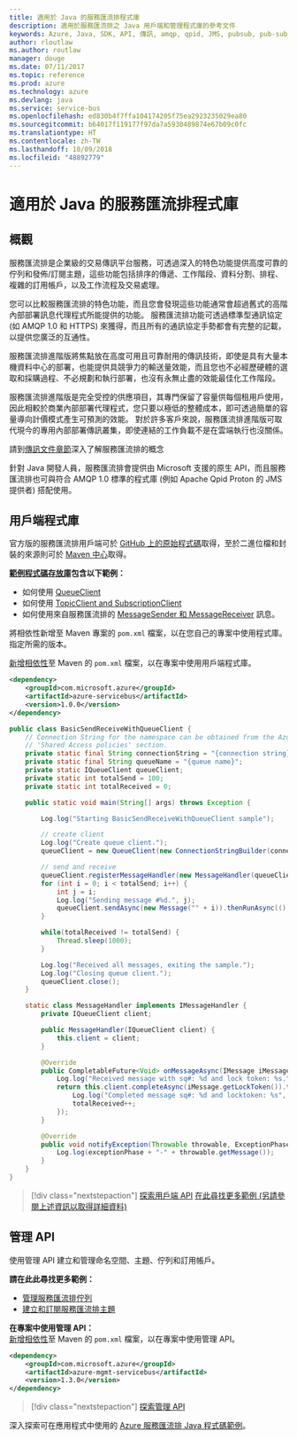 ```yaml
---
title: 適用於 Java 的服務匯流排程式庫
description: 適用於服務匯流排之 Java 用戶端和管理程式庫的參考文件
keywords: Azure, Java, SDK, API, 傳訊, amqp, qpid, JMS, pubsub, pub-sub, 訊息代理程式
author: rloutlaw
ms.author: routlaw
manager: douge
ms.date: 07/11/2017
ms.topic: reference
ms.prod: azure
ms.technology: azure
ms.devlang: java
ms.service: service-bus
ms.openlocfilehash: ed830b4f7ffa104174205f75ea2923235029ea80
ms.sourcegitcommit: b64017f119177f97da7a5930489874e67b09c0fc
ms.translationtype: HT
ms.contentlocale: zh-TW
ms.lasthandoff: 10/09/2018
ms.locfileid: "48892779"
---
```

# <a name="service-bus-libraries-for-java"></a>適用於 Java 的服務匯流排程式庫

## <a name="overview"></a>概觀

服務匯流排是企業級的交易傳訊平台服務，可透過深入的特色功能提供高度可靠的佇列和發佈/訂閱主題，這些功能包括排序的傳遞、工作階段、資料分割、排程、複雜的訂用帳戶，以及工作流程及交易處理。

您可以比較服務匯流排的特色功能，而且您會發現這些功能通常會超過舊式的高階內部部署訊息代理程式所能提供的功能。 服務匯流排功能可透過標準型通訊協定 (如 AMQP 1.0 和 HTTPS) 來獲得，而且所有的通訊協定手勢都會有完整的記載，以提供您廣泛的互通性。 

服務匯流排進階版將焦點放在高度可用且可靠耐用的傳訊技術，即使是具有大量本機資料中心的部署，也能提供具競爭力的輸送量效能，而且您也不必經歷硬體的選取和採購過程、不必規劃和執行部署，也沒有永無止盡的效能最佳化工作階段。 

服務匯流排進階版是完全受控的供應項目，其專門保留了容量供每個租用戶使用，因此相較於商業內部部署代理程式，您只要以極低的整體成本，即可透過簡單的容量導向計價模式產生可預測的效能。 對於許多客戶來說，服務匯流排進階版可取代現今的專用內部部署傳訊叢集，即使連結的工作負載不是在雲端執行也沒關係。 

請到[傳訊文件章節](https://docs.microsoft.com/azure/service-bus-messaging/)深入了解服務匯流排的概念 

針對 Java 開發人員，服務匯流排會提供由 Microsoft 支援的原生 API，而且服務匯流排也可與符合 AMQP 1.0 標準的程式庫 (例如 Apache Qpid Proton 的 JMS 提供者) 搭配使用。

## <a name="client-library"></a>用戶端程式庫

官方版的服務匯流排用戶端可於 [GitHub 上的原始程式碼](https://github.com/azure/azure-service-bus-java)取得，至於二進位檔和封裝的來源則可於 [Maven 中心](http://search.maven.org/#search%7Cga%7C1%7Ca%3A%22azure-servicebus%22)取得。

**[範例程式碼存放庫](https://github.com/Azure/azure-service-bus/blob/master/samples/Java/)包含以下範例：**
* 如何使用 [QueueClient](https://github.com/Azure/azure-service-bus/blob/master/samples/Java/src/com/microsoft/azure/servicebus/samples/BasicSendReceiveWithQueueClient.java)
* 如何使用 [TopicClient and SubscriptionClient](https://github.com/Azure/azure-service-bus/blob/master/samples/Java/src/com/microsoft/azure/servicebus/samples/BasicSendReceiveWithTopicSubscriptionClient.java)
* 如何使用來自服務匯流排的 [MessageSender 和 MessageReceiver](https://github.com/Azure/azure-service-bus/blob/master/samples/Java/src/com/microsoft/azure/servicebus/samples/SendReceiveWithMessageSenderReceiver.java) 訊息。

將相依性新增至 Maven 專案的 `pom.xml` 檔案，以在您自己的專案中使用程式庫。 指定所需的版本。

[新增相依性](https://maven.apache.org/guides/getting-started/index.html#How_do_I_use_external_dependencies)至 Maven 的 `pom.xml` 檔案，以在專案中使用用戶端程式庫。

```XML
<dependency>
    <groupId>com.microsoft.azure</groupId>
    <artifactId>azure-servicebus</artifactId>
    <version>1.0.0</version>
</dependency>
```

```java
public class BasicSendReceiveWithQueueClient {
    // Connection String for the namespace can be obtained from the Azure portal under the
    // 'Shared Access policies' section.
    private static final String connectionString = "{connection string}";
    private static final String queueName = "{queue name}";
    private static IQueueClient queueClient;
    private static int totalSend = 100;
    private static int totalReceived = 0;

    public static void main(String[] args) throws Exception {

        Log.log("Starting BasicSendReceiveWithQueueClient sample");

        // create client
        Log.log("Create queue client.");
        queueClient = new QueueClient(new ConnectionStringBuilder(connectionString, queueName), ReceiveMode.PeekLock);

        // send and receive
        queueClient.registerMessageHandler(new MessageHandler(queueClient), new MessageHandlerOptions(1, false, Duration.ofMinutes(1)));
        for (int i = 0; i < totalSend; i++) {
            int j = i;
            Log.log("Sending message #%d.", j);
            queueClient.sendAsync(new Message("" + i)).thenRunAsync(() -> { Log.log("Sent message #%d.", j);});
        }

        while(totalReceived != totalSend) {
            Thread.sleep(1000);
        }

        Log.log("Received all messages, exiting the sample.");
        Log.log("Closing queue client.");
        queueClient.close();
    }

    static class MessageHandler implements IMessageHandler {
        private IQueueClient client;

        public MessageHandler(IQueueClient client) {
            this.client = client;
        }

        @Override
        public CompletableFuture<Void> onMessageAsync(IMessage iMessage) {
            Log.log("Received message with sq#: %d and lock token: %s.", iMessage.getSequenceNumber(), iMessage.getLockToken());
            return this.client.completeAsync(iMessage.getLockToken()).thenRunAsync(() -> {
                Log.log("Completed message sq#: %d and locktoken: %s", iMessage.getSequenceNumber(), iMessage.getLockToken());
                totalReceived++;
            });
        }

        @Override
        public void notifyException(Throwable throwable, ExceptionPhase exceptionPhase) {
            Log.log(exceptionPhase + "-" + throwable.getMessage());
        }
    }
}
```

> [!div class="nextstepaction"]
> [探索用戶端 API](/java/api/overview/azure/servicebus/client)
> [在此尋找更多範例 (另請參閱上述資訊以取得詳細資料)](https://github.com/Azure/azure-service-bus/blob/master/samples/Java/)

## <a name="management-api"></a>管理 API

使用管理 API 建立和管理命名空間、主題、佇列和訂用帳戶。

**請在此此尋找更多範例：**
* [管理服務匯流排佇列](https://github.com/Azure-Samples/service-bus-java-manage-queue-with-basic-features)
* [建立和訂閱服務匯流排主題](https://github.com/Azure-Samples/service-bus-java-manage-publish-subscribe-with-basic-features)

**在專案中使用管理 API：**
\
[新增相依性](https://maven.apache.org/guides/getting-started/index.html#How_do_I_use_external_dependencies)至 Maven 的 `pom.xml` 檔案，以在專案中使用管理 API。  

```XML
<dependency>
    <groupId>com.microsoft.azure</groupId>
    <artifactId>azure-mgmt-servicebus</artifactId>
    <version>1.3.0</version>
</dependency>
```

> [!div class="nextstepaction"]
> [探索管理 API](/java/api/overview/azure/servicebus/management)

深入探索可在應用程式中使用的 [Azure 服務匯流排 Java 程式碼範例](https://azure.microsoft.com/resources/samples/?platform=java&term=bus)。
